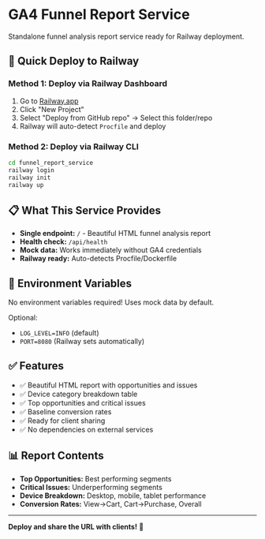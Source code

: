 # GA4 Funnel Report Service

Standalone funnel analysis report service ready for Railway deployment.

## 🚀 Quick Deploy to Railway

### Method 1: Deploy via Railway Dashboard

1. Go to [Railway.app](https://railway.app)
2. Click "New Project"
3. Select "Deploy from GitHub repo" → Select this folder/repo
4. Railway will auto-detect `Procfile` and deploy

### Method 2: Deploy via Railway CLI

```bash
cd funnel_report_service
railway login
railway init
railway up
```

## 📋 What This Service Provides

- **Single endpoint:** `/` - Beautiful HTML funnel analysis report
- **Health check:** `/api/health`
- **Mock data:** Works immediately without GA4 credentials
- **Railway ready:** Auto-detects Procfile/Dockerfile

## 🔧 Environment Variables

No environment variables required! Uses mock data by default.

Optional:
- `LOG_LEVEL=INFO` (default)
- `PORT=8080` (Railway sets automatically)

## ✅ Features

- ✅ Beautiful HTML report with opportunities and issues
- ✅ Device category breakdown table
- ✅ Top opportunities and critical issues
- ✅ Baseline conversion rates
- ✅ Ready for client sharing
- ✅ No dependencies on external services

## 📊 Report Contents

- **Top Opportunities:** Best performing segments
- **Critical Issues:** Underperforming segments
- **Device Breakdown:** Desktop, mobile, tablet performance
- **Conversion Rates:** View→Cart, Cart→Purchase, Overall

---

**Deploy and share the URL with clients!** 🎯

